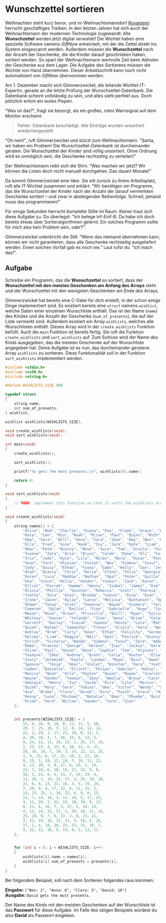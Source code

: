 # Wunschzettel sortieren

Weihnachten steht kurz bevor, und im
Weihnachtsmanndorf [Rovaniemi](https://de.m.wikipedia.org/wiki/Datei:Weihnachtsmanndorf_Rovaniemi.jpg) herrscht
geschäftiges Treiben. In den letzten Jahren hat sich auch der Weihnachtsmann der modernen Technologie zugewandt:
Alle **Wunschzettel** werden jetzt digital verwaltet! Die Wichtel haben eine spezielle Software namens _GiftNow_
entwickelt, mit der die Zettel direkt ins System eingescannt werden. Außerdem müssen die **Wunschzettel** nach der
Anzahl der Geschenke, die die Kinder darauf geschrieben haben, sortiert werden. So spart der Weihnachtsmann wertvolle
Zeit beim Abholen der Geschenke aus dem Lager. Die Aufgabe des Sortierens müssen die Wichtel von Hand übernehmen. Dieser
Arbeitsschritt kann noch nicht automatisiert von _GiftNow_ übernommen werden.

Am 1. Dezember macht sich Glimmerzwickel, die leitende Wichtel-IT-Expertin, gerade an die letzte Prüfung der
Wunschzettel-Datenbank. Die Datenbank scheint vollständig zu sein, und alles sieht perfekt aus. Doch plötzlich ertönt
ein lautes Piepen.

"Was ist das?", fragt sie besorgt, als ein großes, rotes Warnsignal auf dem Monitor erscheint:

> Fehler: Datenbank beschädigt. Alle Einträge wurden unsortiert wiederhergestellt.

"Oh nein!", ruft Glimmerzwickel und stürzt zum Weihnachtsmann. "Santa, wir haben ein Problem! Die Wunschzettel-Datenbank
ist durcheinander geraten. Die Wunschzettel der Kinder sind völlig unsortiert. Ohne Ordnung wird es unmöglich sein, die
Geschenke rechtzeitig zu verteilen!"

Der Weihnachtsmann reibt sich die Stirn. "Was machen wir jetzt? Wir können die Listen doch nicht manuell durchgehen. Das
dauert Monate!"

Da kommt Glimmerzwickel eine Idee. Sie eilt zurück zu ihrem Arbeitsplatz, ruft alle IT-Wichtel zusammen und erklärt:
"Wir benötigen ein Programm, das die Wunschzettel der Kinder nach der Anzahl der darauf vermerkten Geschenke sortiert –
und zwar in absteigender Reihenfolge. Schnell, jemand muss das programmieren!"

Für einige Sekunden herrscht komplette Stille im Raum. Keiner traut sich diese Aufgabe zu. Du überlegst: "Ich belege
Inf-Einf-B. Da habe ich doch bereits etwas über Sortieralgorithmen gelernt. Ein solches Programm sollte für mich also
kein Problem sein, oder?".

Glimmerzwickel unterbricht die Still: "Wenn das niemand übernehmen kann, können wir nicht garantieren, dass alle
Geschenke rechtzeitig ausgeliefert werden. Einen solchen Vorfall gab es noch nie." Laut rufst du: "Ich mach das!".

## Aufgabe

Schreibe ein Programm, das die **Wunschzettel** so sortiert, dass der **Wunschzettel mit den meisten Geschenken am
Anfang des Arrays** steht und der Wunschzettel mit den wenigsten Geschenken am Ende des Arrays.

Glimmerzwickel hat bereits eine C-Datei für dich erstellt, in der schon einige Dinge implementiert sind. Es existiert
bereits eine `struct` namens `wishlist`, welche Daten einer einzelnen Wunschliste enthält. Das ist der Name (`name`) des
Kindes und die Anzahl der Geschenke (`num_of_presents`), die auf der Liste vermerkt sind. Außerdem existiert ein Array
`wishlists`, welches alle Wunschlisten enthält. Dieses Array wird in der `create_wishlists` Funktion befüllt. Auch die
`main` Funktion ist bereits fertig. Sie ruft die Funktion `create_wishlists` und `sort_wishlists` auf. Zum Schluss wird
der Name des Kinds ausgegeben, das die meisten Geschenke auf der Wunschliste angegeben hat.
Deine Aufgabe ist es nun, das durcheinander geratene Array `wishlists` zu sortieren. Diese Funktionalität soll in der
Funktion `sort_wishlists` implementiert werden.

```c
#include <stdio.h>
#include <cs50.h>
#include <string.h>

#define WISHLISTS_SIZE 400

typedef struct
{
    string name;
    int num_of_presents;
} wishlist;

wishlist wishlists[WISHLISTS_SIZE];

void create_wishlists(void);
void sort_wishlists(void);

int main(void)
{
    create_wishlists();

    sort_wishlists();

    printf("%s gets the most presents.\n", wishlists[0].name);

    return 0;
}

void sort_wishlists(void)
{
    // TODO: implement this function so that it sorts the wishlists array in descending order depended on num_of_presents
}

void create_wishlists(void)
{
    string names[] = {
        "Alice", "Bob", "Charlie", "Diana", "Eve", "Frank", "Grace", "Heidi", "Ivan", "Judy",
        "Kara", "Leo", "Mia", "Noah", "Olive", "Paul", "Quinn", "Ruth", "Sam", "Tina",
        "Uma", "Vera", "Will", "Xena", "Yara", "Zane", "Amy", "Ben", "Cora", "Dave",
        "Ella", "Fred", "Gina", "Hank", "Ivy", "Jack", "Kate", "Liam", "Mona", "Nina",
        "Omar", "Pete", "Quincy", "Rose", "Sara", "Tom", "Ursula", "Victor", "Wendy", "Xavier",
        "Yvonne", "Zara", "Aria", "Bryce", "Caleb", "Dana", "Eli", "Faith", "Gavin", "Hope",
        "Iris", "Jade", "Kyle", "Lila", "Miles", "Nora", "Oscar", "Penny", "Quinlan", "Ruby",
        "Sean", "Tara", "Ulysses", "Violet", "Wes", "Ximena", "Yusuf", "Zoey", "Aiden", "Bella",
        "Cody", "Daisy", "Ethan", "Fiona", "Gabe", "Holly", "Ian", "Jess", "Kelly", "Logan",
        "Alan", "Bianca", "Chris", "Delia", "Elena", "Felix", "Georgia", "Harvey", "Isla", "Jonah",
        "Karen", "Luca", "Maddie", "Nathan", "Opal", "Peter", "Quilla", "Riley", "Sophie", "Tim",
        "Una", "Vince", "Willa", "Xander", "Yasmin", "Zack", "Aaron", "Beth", "Colin", "Darla",
        "Elliot", "Farrah", "Gemma", "Henry", "Isabel", "James", "Kim", "Lucas", "Marie", "Nick",
        "Olivia", "Phillip", "Quinton", "Rebecca", "Scott", "Theresa", "Ulrich", "Valerie", "Warren", "Xenia",
        "Yvette", "Zora", "Alex", "Brenda", "Connor", "Dina", "Evan", "Faye", "George", "Hannah",
        "Irene", "Jason", "Kylie", "Lance", "Melissa", "Nathaniel", "Ophelia", "Paige", "Quinn", "Ron",
        "Shawn", "Tanya", "Uriel", "Vanessa", "Wayne", "Xiomara", "Yara", "Zane", "Adrian", "Bonnie",
        "Cameron", "Dylan", "Emilia", "Finn", "Gabrielle", "Hugo", "Ismael", "Julia", "Kurt", "Lila",
        "Mason", "Nina", "Orion", "Priscilla", "Quill", "Ryan", "Sylvia", "Troy", "Uma", "Victor",
        "Whitney", "Xavier", "Yolanda", "Zion", "Anna", "Brian", "Celeste", "Declan", "Emily", "Fiona",
        "Garrett", "Hailey", "Isaiah", "Joanna", "Kevin", "Lara", "Matthew", "Norah", "Oscar", "Paula",
        "Quinn", "Rafael", "Samantha", "Trevor", "Ursula", "Vera", "Wesley", "Xander", "Yolanda", "Zack",
        "Ashley", "Brad", "Carly", "Dean", "Ethan", "Felicity", "Gordon", "Harper", "Ian", "Jenna",
        "Kelsey", "Liam", "Maggie", "Neil", "Opal", "Patrick", "Quincy", "Rachel", "Steven", "Taylor",
        "Ulrich", "Victoria", "Wanda", "Ximena", "Yusuf", "Zara", "Amber", "Blake", "Courtney", "Drew",
        "Emma", "Frances", "George", "Helena", "Isac", "Jackie", "Kara", "Logan", "Mila", "Nathan",
        "Olive", "Paul", "Quinn", "Rosa", "Sophia", "Tom", "Ulysses", "Vanessa", "Will", "Xena",
        "Yasmine", "Zeke", "Andrea", "Brent", "Celia", "Dexter", "Elsa", "Franklin", "Giselle", "Hudson",
        "Ivory", "Jeremiah", "Kayla", "Landon", "Maya", "Nico", "Owen", "Portia", "Quentin", "Rita",
        "Spencer", "Tessa", "Umar", "Violet", "Winston", "Xara", "Yvette", "Zelda", "Anthony", "Brenda",
        "Caden", "Danielle", "Elliott", "Felipe", "Gabriel", "Haley", "Isla", "Jorge", "Kaitlyn", "Leo",
        "Monica", "Nash", "Orla", "Payton", "Quinn", "Rowan", "Scarlett", "Theo", "Uri", "Vince",
        "Wayne", "Xander", "Yasmin", "Zoey", "Amelia", "Bryce", "Cara", "Dwayne", "Ellie", "Finn",
        "Georgia", "Henry", "Ivy", "Jacob", "Kira", "Lyla", "Marcus", "Noelle", "Olivia", "Parker",
        "Quinn", "Rory", "Sara", "Tobias", "Uma", "Victor", "Wendy", "Ximena", "Yves", "Zara",
        "Ava", "Blake", "Clara", "Derek", "Ezra", "Faith", "Grace", "Harry", "Ian", "Jade",
        "Kenny", "Luna", "Michael", "Natalie", "Omar", "Phoebe", "Quinlan", "Riley", "Sienna", "Tyler",
        "Uriah", "Vera", "Willow", "Xander", "Yara", "Zion"
    };


    int presents[WISHLISTS_SIZE] = {
        15, 4, 26, 9, 18, 6, 13, 21, 5, 10,
        20, 7, 25, 16, 3, 12, 8, 24, 11, 14,
        22, 2, 19, 1, 17, 23, 10, 8, 13, 2,
        4, 20, 18, 3, 7, 16, 15, 6, 12, 5,
        9, 24, 21, 11, 19, 22, 1, 25, 17, 14,
        2, 23, 23, 4, 15, 8, 18, 12, 5, 11,
        20, 16, 14, 7, 19, 3, 24, 22, 13, 25,
        1, 9, 23, 6, 17, 21, 10, 2, 22, 18,
        8, 15, 5, 19, 12, 24, 7, 16, 11, 22,
        4, 13, 20, 3, 9, 17, 6, 25, 2, 14,
        23, 1, 10, 6, 18, 15, 21, 12, 5, 8,
        16, 3, 22, 9, 6, 13, 7, 24, 19, 4,
        11, 20, 1, 14, 23, 17, 2, 25, 18, 10,
        22, 6, 8, 13, 21, 16, 3, 5, 19, 24,
        7, 20, 9, 4, 17, 12, 6, 11, 15, 2,
        14, 23, 25, 1, 18, 22, 6, 9, 8, 13,
        21, 7, 19, 16, 3, 12, 24, 5, 17, 25,
        4, 11, 20, 2, 23, 15, 18, 10, 9, 13,
        8, 21, 6, 16, 7, 3, 22, 5, 14, 19,
        4, 12, 24, 11, 17, 1, 20, 18, 21, 15,
        25, 10, 9, 7, 6, 13, 2, 8, 23, 21,
        3, 12, 19, 16, 22, 11, 5, 14, 4, 24,
        17, 1, 4, 18, 20, 25, 23, 15, 10, 7,
        9, 22, 12, 16, 5, 19, 8, 3, 13, 21
    };


    for (int i = 0; i < WISHLISTS_SIZE; i++)
    {
        wishlists[i].name = names[i];
        wishlists[i].num_of_presents = presents[i];
    }
}

```

Bei folgendem Beispiel, soll nach dem Sortieren folgendes raus kommen:

**Eingabe:** `["Ben: 2", "Anna: 6", "Clara: 3", "David: 10"]` <br>
**Ausgabe:** `David gets the most presents.`

Der Name des Kinds mit den meisten Geschenken auf der Wunschliste ist das **Passwort** für diese Aufgabe. Im Falle des
obigen Beispiels würdest du also **David** als Passwort eingeben.
